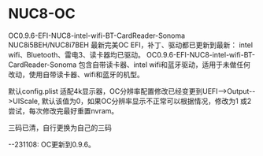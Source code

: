 # NUC8-OC
OC0.9.6-EFI-NUC8-intel-wifi-BT-CardReader-Sonoma
NUC8i5BEH/NUC8i7BEH 最新完美OC EFI，补丁、驱动都已更新到最新：
intel wifi、Bluetooth、雷电3、读卡器均已驱动。
OC0.9.6-EFI-NUC8-intel-wifi-BT-CardReader-Sonoma
包含自带读卡器、intel wifi和蓝牙驱动，适用于未做任何改动，使用自带读卡器、wifi和蓝牙的机型。

默认config.plist 适配4k显示器，OC分辨率配置修改已经变更到UEFI-->Output-->UIScale, 默认该值为0，如果OC分辨率显示不正常可以根据情况，修改为1 或2 尝试，每次修改完最好重置nvram。

三码已清，自行更换为自己的三码

--231108: OC更新到0.9.6。
